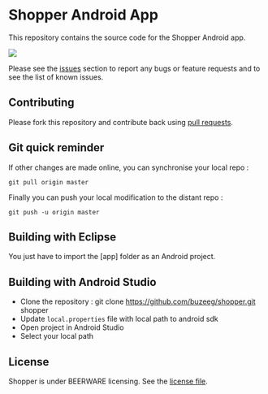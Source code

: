 # Shopper Android App

This repository contains the source code for the Shopper Android app.

<a href="https://play.google.com/store/apps/details?id=com.remifayolle.android.shopper" alt="Download from Google Play">
  <img src="http://www.android.com/images/brand/android_app_on_play_large.png">
</a>

Please see the [issues](https://github.com/buzeeg/shopper/issues) section to
report any bugs or feature requests and to see the list of known issues.

## Contributing

Please fork this repository and contribute back using
[pull requests](https://github.com/buzeeg/shopper/pulls).

## Git quick reminder

If other changes are made online, you can synchronise your local repo :

    git pull origin master

Finally you can push your local modification to the distant repo :

    git push -u origin master

## Building with Eclipse

You just have to import the [app] folder as an Android project.

## Building with Android Studio

* Clone the repository :
    git clone https://github.com/buzeeg/shopper.git shopper
* Update `local.properties` file with local path to android sdk
* Open project in Android Studio
* Select your local path

## License

Shopper is under BEERWARE licensing.
See the [license file](BEERWARE-LICENSE.txt).

